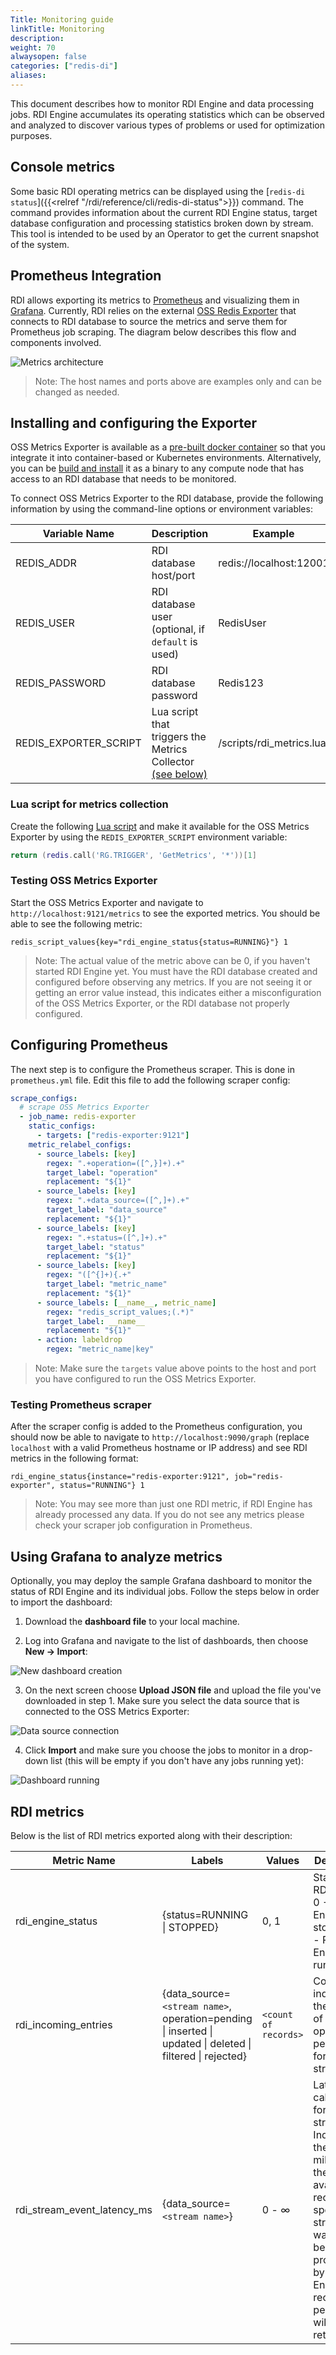 ```yaml
---
Title: Monitoring guide
linkTitle: Monitoring
description:
weight: 70
alwaysopen: false
categories: ["redis-di"]
aliases: 
---
```


This document describes how to monitor RDI Engine and data processing jobs. RDI Engine accumulates its operating statistics which can be observed and analyzed to discover various types of problems or used for optimization purposes.

## Console metrics

Some basic RDI operating metrics can be displayed using the [`redis-di status`]({{<relref "/rdi/reference/cli/redis-di-status">}}) command. The command provides information about the current RDI Engine status, target database configuration and processing statistics broken down by stream. This tool is intended to be used by an Operator to get the current snapshot of the system.

## Prometheus Integration

RDI allows exporting its metrics to [Prometheus](https://prometheus.io/) and visualizing them in [Grafana](https://grafana.com/). Currently, RDI relies on the external [OSS Redis Exporter](https://github.com/oliver006/redis_exporter) that connects to RDI database to source the metrics and serve them for Prometheus job scraping. The diagram below describes this flow and components involved.

![Metrics architecture](/images/rdi/monitoring-architecture.png)

> Note: The host names and ports above are examples only and can be changed as needed.

## Installing and configuring the Exporter

OSS Metrics Exporter is available as a [pre-built docker container](https://hub.docker.com/r/oliver006/redis_exporter) so that you integrate it into container-based or Kubernetes environments. Alternatively, you can be [build and install](https://hub.docker.com/r/oliver006/redis_exporter) it as a binary to any compute node that has access to an RDI database that needs to be monitored.

To connect OSS Metrics Exporter to the RDI database, provide the following information by using the command-line options or environment variables:

| Variable Name         | Description                                                                                      | Example                  |
| --------------------- | ------------------------------------------------------------------------------------------------ | ------------------------ |
| REDIS_ADDR            | RDI database host/port                                                                           | redis://localhost:12001  |
| REDIS_USER            | RDI database user (optional, if `default` is used)                                               | RedisUser                |
| REDIS_PASSWORD        | RDI database password                                                                            | Redis123                 |
| REDIS_EXPORTER_SCRIPT | Lua script that triggers the Metrics Collector [(see below)](#lua-script-for-metrics-collection) | /scripts/rdi_metrics.lua |

### Lua script for metrics collection

Create the following [Lua script](https://redis.io/docs/manual/programmability/eval-intro/) and make it available for the OSS Metrics Exporter by using the `REDIS_EXPORTER_SCRIPT` environment variable:

```lua
return (redis.call('RG.TRIGGER', 'GetMetrics', '*'))[1]
```

### Testing OSS Metrics Exporter

Start the OSS Metrics Exporter and navigate to `http://localhost:9121/metrics` to see the exported metrics. You should be able to see the following metric:

```
redis_script_values{key="rdi_engine_status{status=RUNNING}"} 1
```

> Note: The actual value of the metric above can be 0, if you haven't started RDI Engine yet. You must have the RDI database created and configured before observing any metrics. If you are not seeing it or getting an error value instead, this indicates either a misconfiguration of the OSS Metrics Exporter, or the RDI database not properly configured.

## Configuring Prometheus

The next step is to configure the Prometheus scraper. This is done in `prometheus.yml` file. Edit this file to add the following scraper config:

```yaml
scrape_configs:
  # scrape OSS Metrics Exporter
  - job_name: redis-exporter
    static_configs:
      - targets: ["redis-exporter:9121"]
    metric_relabel_configs:
      - source_labels: [key]
        regex: ".+operation=([^,}]+).+"
        target_label: "operation"
        replacement: "${1}"
      - source_labels: [key]
        regex: ".+data_source=([^,]+).+"
        target_label: "data_source"
        replacement: "${1}"
      - source_labels: [key]
        regex: ".+status=([^,]+).+"
        target_label: "status"
        replacement: "${1}"
      - source_labels: [key]
        regex: "([^{]+){.+"
        target_label: "metric_name"
        replacement: "${1}"
      - source_labels: [__name__, metric_name]
        regex: "redis_script_values;(.*)"
        target_label: __name__
        replacement: "${1}"
      - action: labeldrop
        regex: "metric_name|key"
```

> Note: Make sure the `targets` value above points to the host and port you have configured to run the OSS Metrics Exporter.

### Testing Prometheus scraper

After the scraper config is added to the Prometheus configuration, you should now be able to navigate to `http://localhost:9090/graph` (replace `localhost` with a valid Prometheus hostname or IP address) and see RDI metrics in the following format:

```
rdi_engine_status{instance="redis-exporter:9121", job="redis-exporter", status="RUNNING"} 1
```

> Note: You may see more than just one RDI metric, if RDI Engine has already processed any data. If you do not see any metrics please check your scraper job configuration in Prometheus.

## Using Grafana to analyze metrics

Optionally, you may deploy the sample Grafana dashboard to monitor the status of RDI Engine and its individual jobs. Follow the steps below in order to import the dashboard:

1. Download the **dashboard file** to your local machine.

2. Log into Grafana and navigate to the list of dashboards, then choose **New -> Import**:

![New dashboard creation](/images/rdi/monitoring-grafana-new-dash.png.png)

3. On the next screen choose **Upload JSON file** and upload the file you've downloaded in step 1. Make sure you select the data source that is connected to the OSS Metrics Exporter:

![Data source connection](/images/rdi/monitoring-grafana-dash-configure.png)

4. Click **Import** and make sure you choose the jobs to monitor in a drop-down list (this will be empty if you don't have any jobs running yet):

![Dashboard running](/images/rdi/monitoring-grafana-dash-running.png)

## RDI metrics

Below is the list of RDI metrics exported along with their description:

| Metric Name                 | Labels                                                                                                     | Values               | Description                                                                                                                                                                                                        |
| --------------------------- | ---------------------------------------------------------------------------------------------------------- | -------------------- | ------------------------------------------------------------------------------------------------------------------------------------------------------------------------------------------------------------------ |
| rdi_engine_status           | {status=RUNNING \| STOPPED}                                                                                | 0, 1                 | Status of RDI Engine. 0 - RDI Engine is stopped, 1 - RDI Engine is running.                                                                                                                                        |
| rdi_incoming_entries        | {data_source=`<stream name>`, operation=pending \| inserted \| updated \| deleted \| filtered \| rejected} | `<count of records>` | Counters, indicating the number of operations performed for each stream.                                                                                                                                           |
| rdi_stream_event_latency_ms | {data_source=`<stream name>`}                                                                              | 0 - &infin;          | Latency calculated for each stream. Indicates the time in milliseconds the first available record has spent in the stream waiting to be processed by RDI Engine. If no records pending it will always return zero. |
